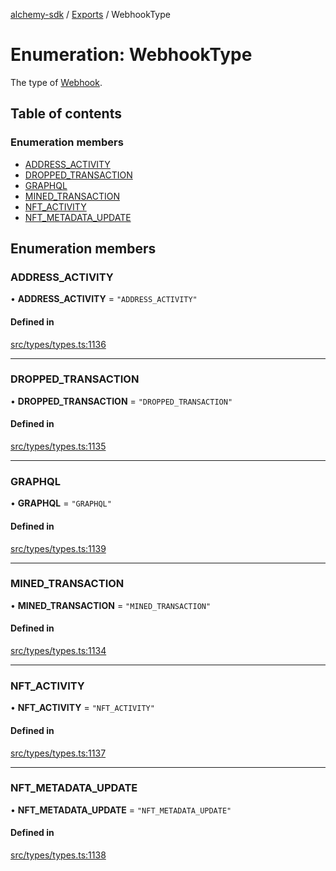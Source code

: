 [alchemy-sdk](../README.md) / [Exports](../modules.md) / WebhookType

# Enumeration: WebhookType

The type of [Webhook](../interfaces/Webhook.md).

## Table of contents

### Enumeration members

- [ADDRESS\_ACTIVITY](WebhookType.md#address_activity)
- [DROPPED\_TRANSACTION](WebhookType.md#dropped_transaction)
- [GRAPHQL](WebhookType.md#graphql)
- [MINED\_TRANSACTION](WebhookType.md#mined_transaction)
- [NFT\_ACTIVITY](WebhookType.md#nft_activity)
- [NFT\_METADATA\_UPDATE](WebhookType.md#nft_metadata_update)

## Enumeration members

### ADDRESS\_ACTIVITY

• **ADDRESS\_ACTIVITY** = `"ADDRESS_ACTIVITY"`

#### Defined in

[src/types/types.ts:1136](https://github.com/alchemyplatform/alchemy-sdk-js/blob/8f119ad1/src/types/types.ts#L1136)

___

### DROPPED\_TRANSACTION

• **DROPPED\_TRANSACTION** = `"DROPPED_TRANSACTION"`

#### Defined in

[src/types/types.ts:1135](https://github.com/alchemyplatform/alchemy-sdk-js/blob/8f119ad1/src/types/types.ts#L1135)

___

### GRAPHQL

• **GRAPHQL** = `"GRAPHQL"`

#### Defined in

[src/types/types.ts:1139](https://github.com/alchemyplatform/alchemy-sdk-js/blob/8f119ad1/src/types/types.ts#L1139)

___

### MINED\_TRANSACTION

• **MINED\_TRANSACTION** = `"MINED_TRANSACTION"`

#### Defined in

[src/types/types.ts:1134](https://github.com/alchemyplatform/alchemy-sdk-js/blob/8f119ad1/src/types/types.ts#L1134)

___

### NFT\_ACTIVITY

• **NFT\_ACTIVITY** = `"NFT_ACTIVITY"`

#### Defined in

[src/types/types.ts:1137](https://github.com/alchemyplatform/alchemy-sdk-js/blob/8f119ad1/src/types/types.ts#L1137)

___

### NFT\_METADATA\_UPDATE

• **NFT\_METADATA\_UPDATE** = `"NFT_METADATA_UPDATE"`

#### Defined in

[src/types/types.ts:1138](https://github.com/alchemyplatform/alchemy-sdk-js/blob/8f119ad1/src/types/types.ts#L1138)
